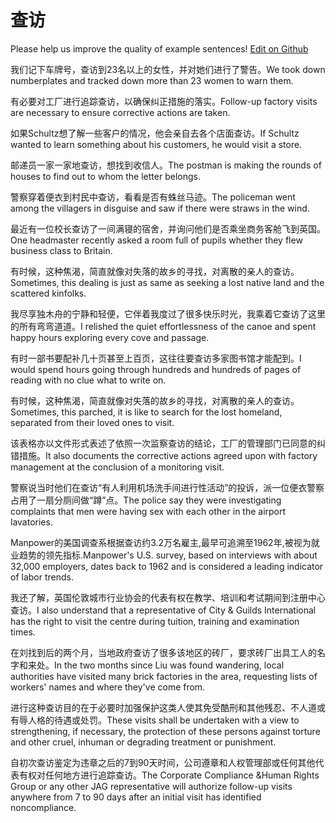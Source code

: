 # 查访

Please help us improve the quality of example sentences! [Edit on Github](https://github.com/jiyushe/jiyu-example-sentence-source/blob/main/chinese/chafang_1.md)

<p><span class="chinese">我们记下车牌号，查访到23名以上的女性，并对她们进行了警告。</span><span class="english">We took down numberplates and tracked down more than 23 women to warn them.</span></p>

<p><span class="chinese">有必要对工厂进行追踪查访，以确保纠正措施的落实。</span><span class="english">Follow-up factory visits are necessary to ensure corrective actions are taken.</span></p>

<p><span class="chinese">如果Schultz想了解一些客户的情况，他会亲自去各个店面查访。</span><span class="english">If Schultz wanted to learn something about his customers, he would visit a store.</span></p>

<p><span class="chinese">邮递员一家一家地查访，想找到收信人。</span><span class="english">The postman is making the rounds of houses to find out to whom the letter belongs.</span></p>

<p><span class="chinese">警察穿着便衣到村民中查访，看看是否有蛛丝马迹。</span><span class="english">The policeman went among the villagers in disguise and saw if there were straws in the wind.</span></p>

<p><span class="chinese">最近有一位校长查访了一间满寝的宿舍，并询问他们是否乘坐商务客舱飞到英国。</span><span class="english">One headmaster recently asked a room full of pupils whether they flew business class to Britain.</span></p>

<p><span class="chinese">有时候，这种焦渴，简直就像对失落的故乡的寻找，对离散的亲人的查访。</span><span class="english">Sometimes, this dealing is just as same as seeking a lost native land and the scattered kinfolks.</span></p>

<p><span class="chinese">我尽享独木舟的宁静和轻便，它伴着我度过了很多快乐时光，我乘着它查访了这里的所有弯弯道道。</span><span class="english">I relished the quiet effortlessness of the canoe and spent happy hours exploring every cove and passage.</span></p>

<p><span class="chinese">有时一部书要配补几十页甚至上百页，这往往要查访多家图书馆才能配到。</span><span class="english">I would spend hours going through hundreds and hundreds of pages of reading with no clue what to write on.</span></p>

<p><span class="chinese">有时候，这种焦渴，简直就像对失落的故乡的寻找，对离散的亲人的查访。</span><span class="english">Sometimes, this parched, it is like to search for the lost homeland, separated from their loved ones to visit.</span></p>

<p><span class="chinese">该表格亦以文件形式表述了依照一次监察查访的结论，工厂的管理部门已同意的纠错措施。</span><span class="english">It also documents the corrective actions agreed upon with factory management at the conclusion of a monitoring visit.</span></p>

<p><span class="chinese">警察说当时他们在查访“有人利用机场洗手间进行性活动”的投诉，派一位便衣警察占用了一扇分厕间做“蹲”点。</span><span class="english">The police say they were investigating complaints that men were having sex with each other in the airport lavatories.</span></p>

<p><span class="chinese">Manpower的美国调查系根据查访约3.2万名雇主,最早可追溯至1962年,被视为就业趋势的领先指标.</span><span class="english">Manpower's U.S. survey, based on interviews with about 32,000 employers, dates back to 1962 and is considered a leading indicator of labor trends.</span></p>

<p><span class="chinese">我还了解，英国伦敦城市行业协会的代表有权在教学、培训和考试期间到注册中心查访。</span><span class="english">I also understand that a representative of City & Guilds International has the right to visit the centre during tuition, training and examination times.</span></p>

<p><span class="chinese">在刘找到后的两个月，当地政府查访了很多该地区的砖厂，要求砖厂出具工人的名字和来处。</span><span class="english">In the two months since Liu was found wandering, local authorities have visited many brick factories in the area, requesting lists of workers' names and where they've come from.</span></p>

<p><span class="chinese">进行这种查访目的在于必要时加强保护这类人使其免受酷刑和其他残忍、不人道或有辱人格的待遇或处罚。</span><span class="english">These visits shall be undertaken with a view to strengthening, if necessary, the protection of these persons against torture and other cruel, inhuman or degrading treatment or punishment.</span></p>

<p><span class="chinese">自初次查访鉴定为违章之后的7到90天时间，公司遵章和人权管理部或任何其他代表有权对任何地方进行追踪查访。</span><span class="english">The Corporate Compliance &Human Rights Group or any other JAG representative will authorize follow-up visits anywhere from 7 to 90 days after an initial visit has identified noncompliance.</span></p>

